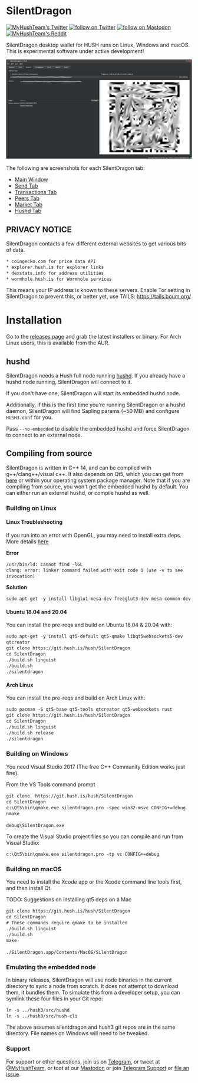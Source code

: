 # SilentDragon

<p align="left">
    <a href="https://twitter.com/MyHushTeam">
        <img src="https://img.shields.io/twitter/url?style=social&url=https%3A%2F%2Ftwitter.com%2Fmyhushteam"
            alt="MyHushTeam's Twitter"></a>
    <a href="https://twitter.com/intent/follow?screen_name=MyHushTeam">
        <img src="https://img.shields.io/twitter/follow/MyHushTeam?style=social&logo=twitter"
            alt="follow on Twitter"></a>
    <a href="https://fosstodon.org/@myhushteam">
        <img src="https://img.shields.io/badge/Mastodon-MyHushTeam-blue"
            alt="follow on Mastodon"></a>
    <a href="https://www.reddit.com/r/Myhush/">
        <img src="https://img.shields.io/reddit/subreddit-subscribers/Myhush?style=social"
            alt="MyHushTeam's Reddit"></a>
</p>

SilentDragon desktop wallet for HUSH runs on Linux, Windows and macOS.
This is experimental software under active development!

![Screenshots](images/sd-receive-tab.png?raw=true)

The following are screenshots for each SilentDragon tab:
* [Main Window](images/sd-main-window.png)
* [Send Tab](images/sd-send-tab.png)
* [Transactions Tab](images/sd-transactions-tab.png)
* [Peers Tab](images/sd-peers-tab.png)
* [Market Tab](images/sd-market-tab.png)
* [Hushd Tab](images/sd-hushd-tab.png)

## PRIVACY NOTICE

SilentDragon contacts a few different external websites to get various
bits of data.

    * coingecko.com for price data API
    * explorer.hush.is for explorer links
    * dexstats.info for address utilities
    * wormhole.hush.is for Wormhole services

This means your IP address is known to these servers. Enable Tor setting
in SilentDragon to prevent this, or better yet, use TAILS: https://tails.boum.org/

# Installation

Go to the [releases page](https://git.hush.is/hush/SilentDragon/releases) and grab the latest installers or binary.
For Arch Linux users, this is available from the AUR.

## hushd

SilentDragon needs a Hush full node running [hushd](https://git.hush.is/hush/hush3/). If you already have a hushd node running, SilentDragon will connect to it.

If you don't have one, SilentDragon will start its embedded hushd node.

Additionally, if this is the first time you're running SilentDragon or a hushd daemon, SilentDragon will find Sapling params (~50 MB) and configure `HUSH3.conf` for you. 

Pass `--no-embedded` to disable the embedded hushd and force SilentDragon to connect to an external node.

## Compiling from source

SilentDragon is written in C++ 14, and can be compiled with g++/clang++/visual
c++. It also depends on Qt5, which you can get from [here](https://www.qt.io/download)
or within your operating system package manager. Note that if you are compiling
from source, you won't get the embedded hushd by default. You can either run an external
hushd, or compile hushd as well.

### Building on Linux

#### Linux Troubleshooting
If you run into an error with OpenGL, you may need to install extra deps. More details [here](https://gist.github.com/shamiul94/a632f7ab94cf389e08efd7174335df1c)

**Error**
```
/usr/bin/ld: cannot find -lGL
clang: error: linker command failed with exit code 1 (use -v to see invocation)
```
**Solution**
```
sudo apt-get -y install libglu1-mesa-dev freeglut3-dev mesa-common-dev
```

#### Ubuntu 18.04 and 20.04

You can install the pre-reqs and build on Ubuntu 18.04 & 20.04 with:

```shell script
sudo apt-get -y install qt5-default qt5-qmake libqt5websockets5-dev qtcreator
git clone https://git.hush.is/hush/SilentDragon
cd SilentDragon
./build.sh linguist
./build.sh
./silentdragon
```

#### Arch Linux

You can install the pre-reqs and build on Arch Linux with:

```shell script
sudo pacman -S qt5-base qt5-tools qtcreator qt5-websockets rust
git clone https://git.hush.is/hush/SilentDragon
cd SilentDragon
./build.sh linguist
./build.sh release
./silentdragon
```

### Building on Windows
You need Visual Studio 2017 (The free C++ Community Edition works just fine).

From the VS Tools command prompt
```shell script
git clone  https://git.hush.is/hush/SilentDragon
cd SilentDragon
c:\Qt5\bin\qmake.exe silentdragon.pro -spec win32-msvc CONFIG+=debug
nmake

debug\SilentDragon.exe
```

To create the Visual Studio project files so you can compile and run from Visual Studio:
```shell script
c:\Qt5\bin\qmake.exe silentdragon.pro -tp vc CONFIG+=debug
```

### Building on macOS

You need to install the Xcode app or the Xcode command line tools first, and then install Qt. 

TODO: Suggestions on installing qt5 deps on a Mac

```shell script
git clone https://git.hush.is/hush/SilentDragon
cd SilentDragon
# These commands require qmake to be installed
./build.sh linguist
./build.sh
make

./SilentDragon.app/Contents/MacOS/SilentDragon
```

### Emulating the embedded node

In binary releases, SilentDragon will use node binaries in the current directory to sync a node from scratch.
It does not attempt to download them, it bundles them. To simulate this from a developer setup, you can symlink
these four files in your Git repo:

```shell script
ln -s ../hush3/src/hushd
ln -s ../hush3/src/hush-cli
```

The above assumes silentdragon and hush3 git repos are in the same directory. File names on Windows will need to be tweaked.

### Support

For support or other questions, join us on [Telegram](https://hush.is/telegram), or tweet at [@MyHushTeam](https://twitter.com/MyHushTeam), or toot at our [Mastodon](https://fosstodon.org/@myhushteam) or join [Telegram Support](https://hush.is/telegram_support) or [file an issue](https://git.hush.is/hush/SilentDragon/issues).

